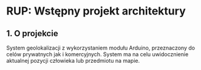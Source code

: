 # RUP: Wstępny projekt architektury

## 1. O projekcie

System geolokalizacji z wykorzystaniem modułu Arduino, przeznaczony do celów prywatnych jak i komercyjnych. System ma na celu uwidocznienie aktualnej pozycji człowieka lub przedmiotu na mapie.
<!--stackedit_data:
eyJoaXN0b3J5IjpbMTc2Nzg1NTcwMiwxNzcxNTc0NzY2XX0=
-->